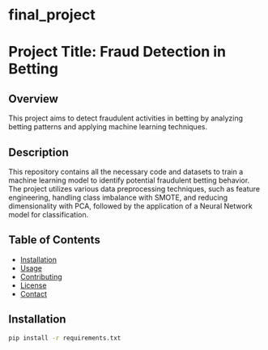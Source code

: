 # final_project

# Project Title: Fraud Detection in Betting

## Overview
This project aims to detect fraudulent activities in betting by analyzing betting patterns and applying machine learning techniques.

## Description
This repository contains all the necessary code and datasets to train a machine learning model to identify potential fraudulent betting behavior. The project utilizes various data preprocessing techniques, such as feature engineering, handling class imbalance with SMOTE, and reducing dimensionality with PCA, followed by the application of a Neural Network model for classification.

## Table of Contents
- [Installation](#installation)
- [Usage](#usage)
- [Contributing](#contributing)
- [License](#license)
- [Contact](#contact)

## Installation
```bash
pip install -r requirements.txt
